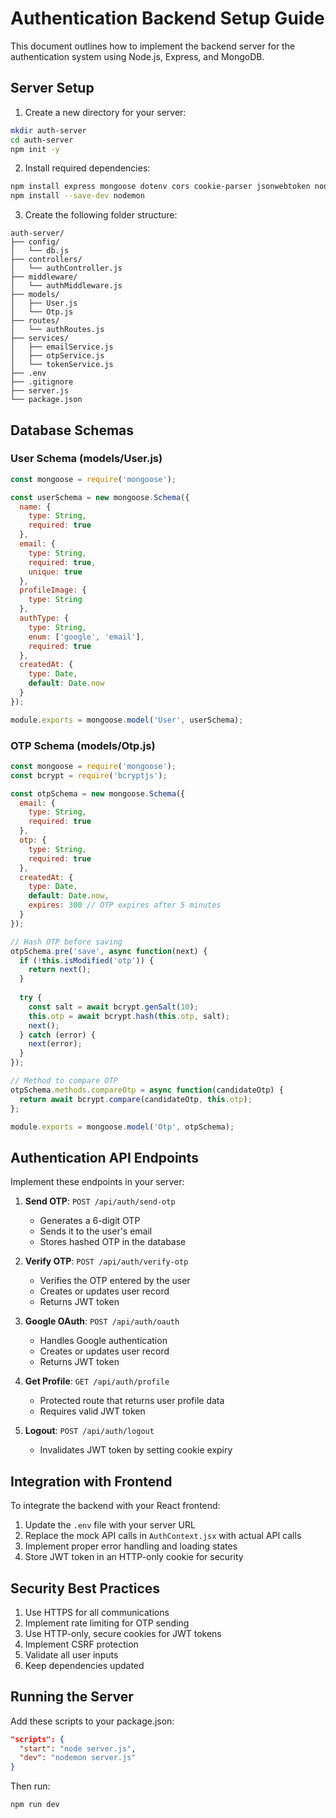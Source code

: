
# Authentication Backend Setup Guide

This document outlines how to implement the backend server for the authentication system using Node.js, Express, and MongoDB.

## Server Setup

1. Create a new directory for your server:
```bash
mkdir auth-server
cd auth-server
npm init -y
```

2. Install required dependencies:
```bash
npm install express mongoose dotenv cors cookie-parser jsonwebtoken nodemailer bcryptjs
npm install --save-dev nodemon
```

3. Create the following folder structure:
```
auth-server/
├── config/
│   └── db.js
├── controllers/
│   └── authController.js
├── middleware/
│   └── authMiddleware.js
├── models/
│   ├── User.js
│   └── Otp.js
├── routes/
│   └── authRoutes.js
├── services/
│   ├── emailService.js
│   ├── otpService.js
│   └── tokenService.js
├── .env
├── .gitignore
├── server.js
└── package.json
```

## Database Schemas

### User Schema (models/User.js)
```javascript
const mongoose = require('mongoose');

const userSchema = new mongoose.Schema({
  name: { 
    type: String, 
    required: true 
  },
  email: { 
    type: String, 
    required: true, 
    unique: true 
  },
  profileImage: {
    type: String
  },
  authType: {
    type: String,
    enum: ['google', 'email'],
    required: true
  },
  createdAt: { 
    type: Date, 
    default: Date.now 
  }
});

module.exports = mongoose.model('User', userSchema);
```

### OTP Schema (models/Otp.js)
```javascript
const mongoose = require('mongoose');
const bcrypt = require('bcryptjs');

const otpSchema = new mongoose.Schema({
  email: { 
    type: String, 
    required: true 
  },
  otp: { 
    type: String, 
    required: true 
  },
  createdAt: { 
    type: Date, 
    default: Date.now,
    expires: 300 // OTP expires after 5 minutes
  }
});

// Hash OTP before saving
otpSchema.pre('save', async function(next) {
  if (!this.isModified('otp')) {
    return next();
  }
  
  try {
    const salt = await bcrypt.genSalt(10);
    this.otp = await bcrypt.hash(this.otp, salt);
    next();
  } catch (error) {
    next(error);
  }
});

// Method to compare OTP
otpSchema.methods.compareOtp = async function(candidateOtp) {
  return await bcrypt.compare(candidateOtp, this.otp);
};

module.exports = mongoose.model('Otp', otpSchema);
```

## Authentication API Endpoints

Implement these endpoints in your server:

1. **Send OTP**: `POST /api/auth/send-otp`
   - Generates a 6-digit OTP
   - Sends it to the user's email
   - Stores hashed OTP in the database

2. **Verify OTP**: `POST /api/auth/verify-otp`
   - Verifies the OTP entered by the user
   - Creates or updates user record
   - Returns JWT token

3. **Google OAuth**: `POST /api/auth/oauth`
   - Handles Google authentication
   - Creates or updates user record
   - Returns JWT token

4. **Get Profile**: `GET /api/auth/profile`
   - Protected route that returns user profile data
   - Requires valid JWT token

5. **Logout**: `POST /api/auth/logout`
   - Invalidates JWT token by setting cookie expiry

## Integration with Frontend

To integrate the backend with your React frontend:

1. Update the `.env` file with your server URL
2. Replace the mock API calls in `AuthContext.jsx` with actual API calls
3. Implement proper error handling and loading states
4. Store JWT token in an HTTP-only cookie for security

## Security Best Practices

1. Use HTTPS for all communications
2. Implement rate limiting for OTP sending
3. Use HTTP-only, secure cookies for JWT tokens
4. Implement CSRF protection
5. Validate all user inputs
6. Keep dependencies updated

## Running the Server

Add these scripts to your package.json:
```json
"scripts": {
  "start": "node server.js",
  "dev": "nodemon server.js"
}
```

Then run:
```bash
npm run dev
```
